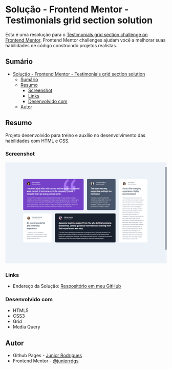 # Solução - Frontend Mentor - Testimonials grid section solution

Esta é uma resolução para o [Testimonials grid section challenge on Frontend Mentor](https://www.frontendmentor.io/challenges/testimonials-grid-section-Nnw6J7Un7). Frontend Mentor challenges ajudam você a melhorar suas habilidades de código construindo projetos realistas. 

## Sumário

- [Solução - Frontend Mentor - Testimonials grid section solution](#solução---frontend-mentor---testimonials-grid-section-solution)
  - [Sumário](#sumário)
  - [Resumo](#resumo)
    - [Screenshot](#screenshot)
    - [Links](#links)
    - [Desenvolvido com](#desenvolvido-com)
  - [Autor](#autor)

## Resumo
Projeto desenvolvido para treino e auxílio no desenvolvimento das habilidades com HTML e CSS.

### Screenshot
![](/assets/images/screenshot.png)

### Links
- Endereço da Solução: [Respositório em meu GitHub](https://github.com/juniorrdgs/testimonials-grid-section)

### Desenvolvido com
- HTML5
- CSS3
- Grid
- Media Query

## Autor

- Github Pages - [Junior Rodrigues](https://juniorrdgs.github.io)
- Frontend Mentor - [@juniorrdgs](https://www.frontendmentor.io/profile/juniorrdgs)
